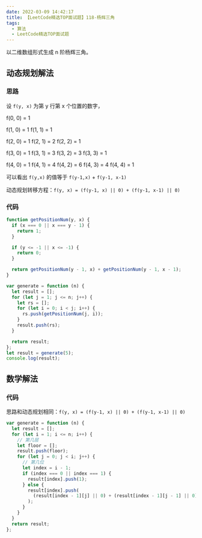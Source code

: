 ```yaml
---
date: 2022-03-09 14:42:17
title: 【LeetCode精选TOP面试题】118-杨辉三角
tags:
  - 算法
  - LeetCode精选TOP面试题
---
```


以二维数组形式生成 n 阶杨辉三角。

## 动态规划解法

### 思路

设 `f(y, x)` 为第 y 行第 x 个位置的数字，

f(0, 0) = 1

f(1, 0) = 1 f(1, 1) = 1

f(2, 0) = 1 f(2, 1) = 2 f(2, 2) = 1

f(3, 0) = 1 f(3, 1) = 3 f(3, 2) = 3 f(3, 3) = 1

f(4, 0) = 1 f(4, 1) = 4 f(4, 2) = 6 f(4, 3) = 4 f(4, 4) = 1

可以看出 `f(y,x)` 的值等于 `f(y-1,x)` + `f(y-1, x-1)`

动态规划转移方程：`f(y, x) = (f(y-1, x) || 0) + (f(y-1, x-1) || 0)`

### 代码

```js
function getPositionNum(y, x) {
  if (x === 0 || x === y - 1) {
    return 1;
  }

  if (y <= -1 || x <= -1) {
    return 0;
  }

  return getPositionNum(y - 1, x) + getPositionNum(y - 1, x - 1);
}

var generate = function (n) {
  let result = [];
  for (let j = 1; j <= n; j++) {
    let rs = [];
    for (let i = 0; i < j; i++) {
      rs.push(getPositionNum(j, i));
    }
    result.push(rs);
  }

  return result;
};
let result = generate(5);
console.log(result);
```

## 数学解法

### 代码

思路和动态规划相同：`f(y, x) = (f(y-1, x) || 0) + (f(y-1, x-1) || 0)`

```js
var generate = function (n) {
  let result = [];
  for (let i = 1; i <= n; i++) {
    // 第几层
    let floor = [];
    result.push(floor);
    for (let j = 0; j < i; j++) {
      // 第几位
      let index = i - 1;
      if (index === 0 || index === 1) {
        result[index].push(1);
      } else {
        result[index].push(
          (result[index - 1][j] || 0) + (result[index - 1][j - 1] || 0)
        );
      }
    }
  }
  return result;
};
```

